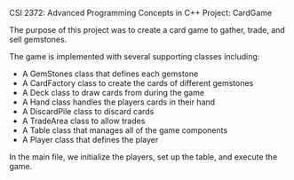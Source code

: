 CSI 2372: Advanced Programming Concepts in C++
Project: CardGame

The purpose of this project was to create a card game to gather, trade, and
sell gemstones.

The game is implemented with several supporting classes including:
- A GemStones class that defines each gemstone
- A CardFactory class to create the cards of different gemstones
- A Deck class to draw cards from during the game
- A Hand class handles the players cards in their hand
- A DiscardPile class to discard cards
- A TradeArea class to allow trades
- A Table class that manages all of the game components
- A Player class that defines the player

In the main file, we initialize the players, set up the table, and execute the
game.
